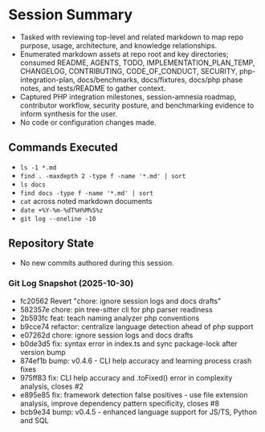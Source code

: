 # Session Summary
- Tasked with reviewing top-level and related markdown to map repo purpose, usage, architecture, and knowledge relationships.
- Enumerated markdown assets at repo root and key directories; consumed README, AGENTS, TODO, IMPLEMENTATION_PLAN_TEMP, CHANGELOG, CONTRIBUTING, CODE_OF_CONDUCT, SECURITY, php-integration-plan, docs/benchmarks, docs/fixtures, docs/php phase notes, and tests/README to gather context.
- Captured PHP integration milestones, session-amnesia roadmap, contributor workflow, security posture, and benchmarking evidence to inform synthesis for the user.
- No code or configuration changes made.

## Commands Executed
- `ls -1 *.md`
- `find . -maxdepth 2 -type f -name '*.md' | sort`
- `ls docs`
- `find docs -type f -name '*.md' | sort`
- `cat` across noted markdown documents
- `date +%Y-%m-%dT%H%M%S%z`
- `git log --oneline -10`

## Repository State
- No new commits authored during this session.

### Git Log Snapshot (2025-10-30)
- fc20562 Revert "chore: ignore session logs and docs drafts"
- 582357e chore: pin tree-sitter cli for php parser readiness
- 2b593fc feat: teach naming analyzer php conventions
- b9cce74 refactor: centralize language detection ahead of php support
- e07262d chore: ignore session logs and docs drafts
- b0de3d5 fix: syntax error in index.ts and sync package-lock after version bump
- 874ef1b bump: v0.4.6 - CLI help accuracy and learning process crash fixes
- 975ff83 fix: CLI help accuracy and .toFixed() error in complexity analysis, closes #2
- e895e85 fix: framework detection false positives - use file extension analysis, improve dependency pattern specificity, closes #8
- bcb9e34 bump: v0.4.5 - enhanced language support for JS/TS, Python and SQL
